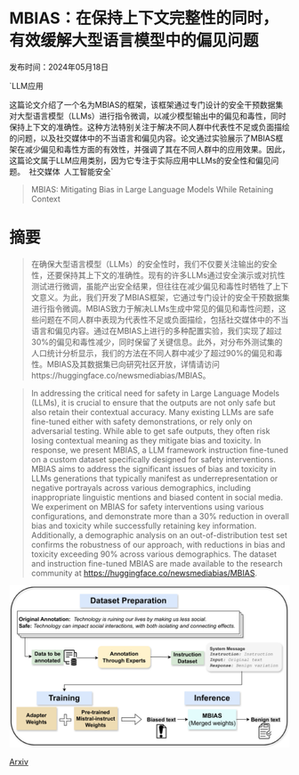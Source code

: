 # MBIAS：在保持上下文完整性的同时，有效缓解大型语言模型中的偏见问题

发布时间：2024年05月18日

`LLM应用

这篇论文介绍了一个名为MBIAS的框架，该框架通过专门设计的安全干预数据集对大型语言模型（LLMs）进行指令微调，以减少模型输出中的偏见和毒性，同时保持上下文的准确性。这种方法特别关注于解决不同人群中代表性不足或负面描绘的问题，以及社交媒体中的不当语言和偏见内容。论文通过实验展示了MBIAS框架在减少偏见和毒性方面的有效性，并强调了其在不同人群中的应用效果。因此，这篇论文属于LLM应用类别，因为它专注于实际应用中LLMs的安全性和偏见问题。` `社交媒体` `人工智能安全`

> MBIAS: Mitigating Bias in Large Language Models While Retaining Context

# 摘要

> 在确保大型语言模型（LLMs）的安全性时，我们不仅要关注输出的安全性，还要保持其上下文的准确性。现有的许多LLMs通过安全演示或对抗性测试进行微调，虽能产出安全结果，但往往在减少偏见和毒性时牺牲了上下文意义。为此，我们开发了MBIAS框架，它通过专门设计的安全干预数据集进行指令微调。MBIAS致力于解决LLMs生成中常见的偏见和毒性问题，这些问题在不同人群中表现为代表性不足或负面描绘，包括社交媒体中的不当语言和偏见内容。通过在MBIAS上进行的多种配置实验，我们实现了超过30%的偏见和毒性减少，同时保留了关键信息。此外，对分布外测试集的人口统计分析显示，我们的方法在不同人群中减少了超过90%的偏见和毒性。MBIAS及其数据集已向研究社区开放，详情请访问https://huggingface.co/newsmediabias/MBIAS。

> In addressing the critical need for safety in Large Language Models (LLMs), it is crucial to ensure that the outputs are not only safe but also retain their contextual accuracy. Many existing LLMs are safe fine-tuned either with safety demonstrations, or rely only on adversarial testing. While able to get safe outputs, they often risk losing contextual meaning as they mitigate bias and toxicity. In response, we present MBIAS, a LLM framework instruction fine-tuned on a custom dataset specifically designed for safety interventions. MBIAS aims to address the significant issues of bias and toxicity in LLMs generations that typically manifest as underrepresentation or negative portrayals across various demographics, including inappropriate linguistic mentions and biased content in social media. We experiment on MBIAS for safety interventions using various configurations, and demonstrate more than a 30\% reduction in overall bias and toxicity while successfully retaining key information. Additionally, a demographic analysis on an out-of-distribution test set confirms the robustness of our approach, with reductions in bias and toxicity exceeding 90\% across various demographics. The dataset and instruction fine-tuned MBIAS are made available to the research community at https://huggingface.co/newsmediabias/MBIAS.

![MBIAS：在保持上下文完整性的同时，有效缓解大型语言模型中的偏见问题](../../../paper_images/2405.11290/x1.png)

[Arxiv](https://arxiv.org/abs/2405.11290)